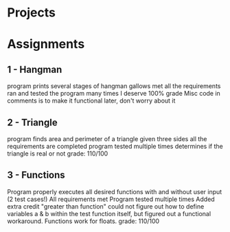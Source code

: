 # Projects
# Assignments
## 1  - Hangman
program prints several stages of hangman gallows
met all the requirements
ran and tested the program many times
I deserve 100% grade
Misc code in comments is to make it functional later, don't worry about it 

## 2 - Triangle
program finds area and perimeter of a triangle given three sides
all the requirements are completed
program tested multiple times
determines if the triangle is real or not
grade: 110/100

## 3 - Functions
Program properly executes all desired functions with and without user input (2 test cases!)
All requirements met
Program tested multiple times
Added extra credit "greater than function"
could not figure out how to define variables a & b within the test function itself, but figured out a functional workaround.
Functions work for floats.
grade: 110/100
